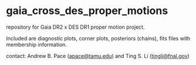 # gaia_cross_des_proper_motions

repository for Gaia DR2 x DES DR1 proper motion project.

Included are diagnostic plots, corner plots, posteriors (chains), fits files with membership information.


contact: Andrew B. Pace (apace@tamu.edu) and Ting S. Li (tingli@fnal.gov)
